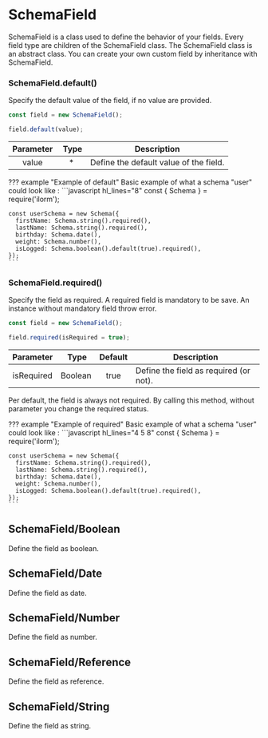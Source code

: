 # SchemaField
SchemaField is a class used to define the behavior of your fields. Every field type
are children of the SchemaField class. The SchemaField class is an abstract class.
You can create your own custom field by inheritance with SchemaField.

### SchemaField.default()
Specify the default value of the field, if no value are provided.
```javascript
const field = new SchemaField();

field.default(value);
```

| Parameter        | Type    | Description              |
|:----------------:|:-------:| ------------------------ |
| value | *  | Define the default value of the field. |

??? example "Example of default"
    Basic example of what a schema "user" could look like :
    ```javascript hl_lines="8"
    const { Schema } = require('ilorm');
    
    const userSchema = new Schema({
      firstName: Schema.string().required(),
      lastName: Schema.string().required(),
      birthday: Schema.date(),
      weight: Schema.number(),
      isLogged: Schema.boolean().default(true).required(),
    });
    ```

### SchemaField.required()
Specify the field as required. A required field is mandatory to be save.
An instance without mandatory field throw error.
```javascript
const field = new SchemaField();

field.required(isRequired = true);
```

| Parameter        | Type    | Default | Description              |
|:----------------:|:-------:|:-------:| ------------------------ |
| isRequired | Boolean  | true | Define the field as required (or not). |

Per default, the field is always not required. By calling this method, without parameter
you change the required status.

??? example "Example of required"
    Basic example of what a schema "user" could look like :
    ```javascript hl_lines="4 5 8"
    const { Schema } = require('ilorm');
    
    const userSchema = new Schema({
      firstName: Schema.string().required(),
      lastName: Schema.string().required(),
      birthday: Schema.date(),
      weight: Schema.number(),
      isLogged: Schema.boolean().default(true).required(),
    });
    ```

## SchemaField/Boolean
Define the field as boolean.

## SchemaField/Date
Define the field as date.

## SchemaField/Number
Define the field as number.

## SchemaField/Reference
Define the field as reference.

## SchemaField/String
Define the field as string.
